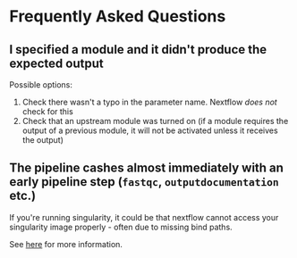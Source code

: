 # Frequently Asked Questions

## I specified a module and it didn't produce the expected output

Possible options:

1. Check there wasn't a typo in the parameter name. Nextflow _does not_ check for this
2. Check that an upstream module was turned on (if a module requires the output of a previous module, it will not be activated unless it receives the output)

## The pipeline cashes almost immediately with an early pipeline step (`fastqc`, `outputdocumentation` etc.)

If you're running singularity, it could be that nextflow cannot access your singularity image properly - often due to missing bind paths.

See [here](https://nf-co.re/usage/troubleshooting#cannot-find-input-files-when-using-singularity) for more information.
